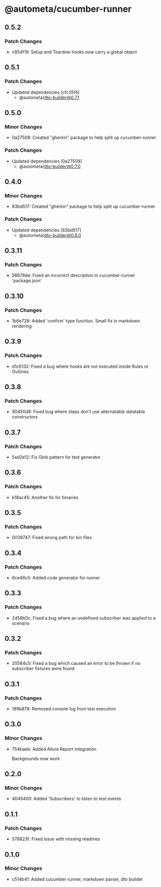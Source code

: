 # @autometa/cucumber-runner

## 0.5.2

### Patch Changes

- c854f19: Setup and Teardow hooks now carry a global object

## 0.5.1

### Patch Changes

- Updated dependencies [cfc35f4]
  - @autometa/dto-builder@0.7.1

## 0.5.0

### Minor Changes

- 0a27508: Created "gherkin" package to help split up cucumber-runner

### Patch Changes

- Updated dependencies [0a27508]
  - @autometa/dto-builder@0.7.0

## 0.4.0

### Minor Changes

- 83bd517: Created "gherkin" package to help split up cucumber-runner

### Patch Changes

- Updated dependencies [83bd517]
  - @autometa/dto-builder@0.6.0

## 0.3.11

### Patch Changes

- 58678de: Fixed an incorrect description in cucumber-runner 'package.json'

## 0.3.10

### Patch Changes

- 1b6e728: Added 'confirm' type function. Small fix in markdown rendering

## 0.3.9

### Patch Changes

- d1c6132: Fixed a bug where hooks are not executed inside Rules or Outlines

## 0.3.8

### Patch Changes

- 90450d9: Fixed bug where steps don't use alternatable datatable constructors

## 0.3.7

### Patch Changes

- 5ad2e12: Fix Glob pattern for test generator

## 0.3.6

### Patch Changes

- b18ac45: Another fix for binaries

## 0.3.5

### Patch Changes

- 0039747: Fixed wrong path for bin files

## 0.3.4

### Patch Changes

- 8ce46c5: Added code generator for runner

## 0.3.3

### Patch Changes

- 2d58b0c: Fixed a bug where an undefined subscriber was applied to a scenario

## 0.3.2

### Patch Changes

- 20584c5: Fixed a bug which caused an error to be thrown if no subscriber fixtures were found

## 0.3.1

### Patch Changes

- 189b878: Removed console log from test execution

## 0.3.0

### Minor Changes

- 754baeb: Added Allure Report integration

  Backgrounds now work

## 0.2.0

### Minor Changes

- 4049400: Added 'Subscribers' to listen to test events

## 0.1.1

### Patch Changes

- 578823f: Fixed issue with missing readmes

## 0.1.0

### Minor Changes

- c514b41: Added cucumber runner, markdown parser, dto builder
